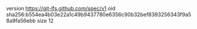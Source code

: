 version https://git-lfs.github.com/spec/v1
oid sha256:b554ea4b03e22a1c49b9437780e6356c90b32bef8393256343f9a58a9fa56ebb
size 12
